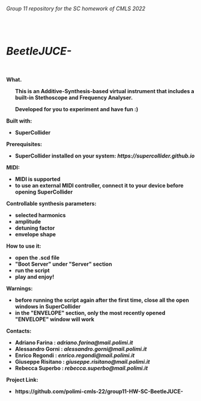 <h6>Group 11 repository for the SC homework of CMLS 2022</h6><br>
<h1><i>BeetleJUCE-</i></h1>
<p>
<br>

<b>What.
<ul>
  This is an Additive-Synthesis-based virtual instrument that includes a built-in Stethoscope and Frequency Analyser. 
</ul>
<ul>Developed for you to experiment and have fun :) </ul>
</b>

<p>

<b>Built with:
<ul>
  <li>SuperCollider</li>
</ul>
</b>
</p>

<b>Prerequisites:
<ul>
  <li>SuperCollider installed on your system: <i>https://supercollider.github.io</i></li>
</ul>
</b>

<b>MIDI:
<ul>
  <li>MIDI is supported</li>
  <li>to use an external MIDI controller, connect it to your device before opening SuperCollider</li>
</ul>
</b>

<b>Controllable synthesis parameters:
<ul>
  <li>selected harmonics</li>
  <li>amplitude </li>
  <li>detuning factor</li> 
  <li>envelope shape  </li>
</ul>
</b>

<b>How to use it:
<ul>
  <li>open the .scd file</li>
  <li>"Boot Server" under "Server" section</li>
  <li>run the script</li> 
  <li>play and enjoy!</li>
</ul>
</b>

<b>Warnings:
<ul>
  <li>before running the script again after the first time, close all the open windows in SuperCollider</li>
  <li>in the "ENVELOPE" section, only the most recently opened "ENVELOPE" window will work</li>
</ul>
</b>


<p>

<b>Contacts:
<ul>
  <li>Adriano Farina : <i>adriano.farina@mail.polimi.it</i></li>
  <li>Alessandro Gorni : <i>alessandro.gorni@mail.polimi.it</i></li>
  <li>Enrico Regondi : <i>enrico.regondi@mail.polimi.it</i></li>
  <li>Giuseppe Risitano : <i>giuseppe.risitano@mail.polimi.it</i></li>
  <li>Rebecca Superbo : <i>rebecca.superbo@mail.polimi.it</i></li>
</ul>
</b>
</p>

<b>Project Link:
<ul>
  <li>https://github.com/polimi-cmls-22/group11-HW-SC-BeetleJUCE-</li>
</ul>
</b>
</p>
